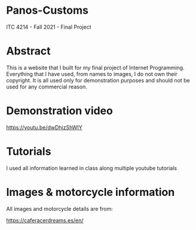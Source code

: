 # Panos-Customs
ITC 4214 - Fall 2021 - Final Project

# Abstract

This is a website that I built for my final project of Internet Programming.
Everything that I have used, from names to images, I do not own their copyright.
It is all used only for demonstration purposes and should not be used for any commercial reason.

# Demonstration video

https://youtu.be/dwDhizShWIY

# Tutorials 

I used all information learned in class along multiple youtube tutorials

# Images & motorcycle information

All images and motorcycle details are from:

https://caferacerdreams.es/en/
